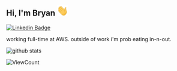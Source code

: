## Hi, I'm Bryan <img src="https://github.com/ABSphreak/ABSphreak/blob/master/gifs/Hi.gif" width="30px">

[![Linkedin Badge](https://img.shields.io/badge/-Bryan_Carter-blue?style=flat-square&logo=Linkedin&logoColor=white&link=https://www.linkedin.com/in/bryan-carter-a6ab245a//)](https://www.linkedin.com/in/bryan-carter-a6ab245a//)

working full-time at AWS. outside of work i'm prob eating in-n-out.


![github stats](https://github-readme-stats.vercel.app/api?username=brycahta&show_icons=true)

![ViewCount](https://views.whatilearened.today/views/github/crtbry/crtbry.svg)
